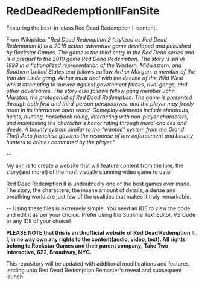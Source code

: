 # RedDeadRedemptionIIFanSite
Featuring the best-in-class Red Dead Redemption II content.


From Wikipidea: "_Red Dead Redemption 2 (stylized as Red Dead Redemption II) is a 2018 action-adventure game developed and published by Rockstar Games. 
The game is the third entry in the Red Dead series and is a prequel to the 2010 game Red Dead Redemption. 
The story is set in 1899 in a fictionalized representation of the Western, Midwestern, and Southern United States and follows outlaw Arthur Morgan, a member of the Van der Linde gang. 
Arthur must deal with the decline of the Wild West whilst attempting to survive against government forces, rival gangs, and other adversaries. 
The story also follows fellow gang member John Marston, the protagonist of Red Dead Redemption.
The game is presented through both first and third-person perspectives, and the player may freely roam in its interactive open world. 
Gameplay elements include shootouts, heists, hunting, horseback riding, interacting with non-player characters, and maintaining the character's honor rating through moral choices and deeds. A bounty system similar to the "wanted" system from the Grand Theft Auto franchise governs the response of law enforcement and bounty hunters to crimes committed by the player._"

--

My aim is to create a website that will feature content from the lore, the story(and more!) of the most visually stunning video game to date!

Red Dead Redemption II is undoubtedly one of the best games ever made. The story, the characters, the insane amount of details, a dense and breathing world are just few of the qualities that makes it truly remarkable.

-- Using these files is extremely simple. You need an IDE to view the code and edit it as per your choice. Prefer using the Sublime Text Editor, VS Code or any IDE of your choice!

**PLEASE NOTE that this is an Unofficial website of Red Dead Redemption II. I, in no way own any rights to the content(audio, video, text). All rights belong to Rockstar Games and their parent company, Take Two Interactive, 622, Broadway, NYC.**

This repository will be updated with additional modifications and features, leading upto Red Dead Redemption Remaster's reveal and subsequent launch.
